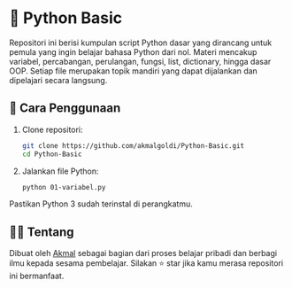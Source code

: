 # 🐍 Python Basic

Repositori ini berisi kumpulan script Python dasar yang dirancang untuk pemula yang ingin belajar bahasa Python dari nol. Materi mencakup variabel, percabangan, perulangan, fungsi, list, dictionary, hingga dasar OOP. Setiap file merupakan topik mandiri yang dapat dijalankan dan dipelajari secara langsung.

## 🔧 Cara Penggunaan

1. Clone repositori:
   ```bash
   git clone https://github.com/akmalgoldi/Python-Basic.git
   cd Python-Basic
   ```

2. Jalankan file Python:
   ```bash
   python 01-variabel.py
   ```

Pastikan Python 3 sudah terinstal di perangkatmu.

## 👨‍💻 Tentang

Dibuat oleh [Akmal](https://github.com/akmalgoldi) sebagai bagian dari proses belajar pribadi dan berbagi ilmu kepada sesama pembelajar. Silakan ⭐ star jika kamu merasa repositori ini bermanfaat.
